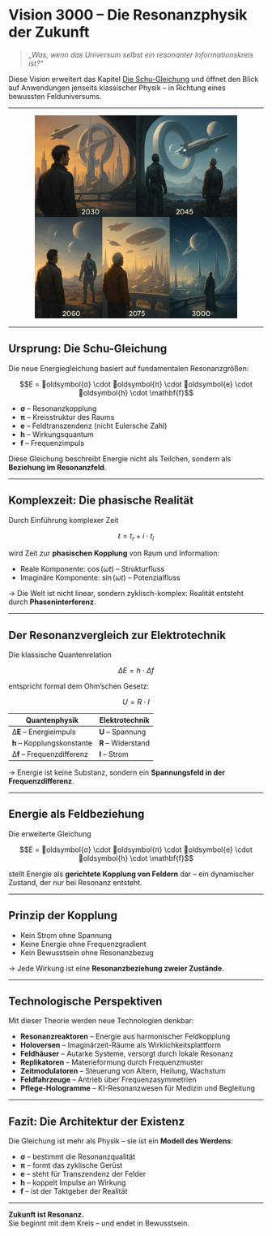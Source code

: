 # Vision 3000 – Die Resonanzphysik der Zukunft

> *„Was, wenn das Universum selbst ein resonanter Informationskreis ist?“*

Diese Vision erweitert das Kapitel [Die Schu-Gleichung](https://github.com/DominicRene/Resonanzfeldtheorie/blob/main/Die_Schu_Gleichung.md) und öffnet den Blick auf Anwendungen jenseits klassischer Physik – in Richtung eines bewussten Felduniversums.

---

<p align="center">
  <img src="../../Bilder/vision3000.png" alt="vision3000" width="400"/>
</p>

---

## Ursprung: Die Schu-Gleichung

Die neue Energiegleichung basiert auf fundamentalen Resonanzgrößen:

```math
E = oldsymbol{σ} \cdot oldsymbol{π} \cdot oldsymbol{e} \cdot oldsymbol{h} \cdot \mathbf{f}
```

- **σ** – Resonanzkopplung  
- **π** – Kreisstruktur des Raums  
- **e** – Feldtranszendenz (nicht Eulersche Zahl)  
- **h** – Wirkungsquantum  
- **f** – Frequenzimpuls

Diese Gleichung beschreibt Energie nicht als Teilchen, sondern als **Beziehung im Resonanzfeld**.

---

## Komplexzeit: Die phasische Realität

Durch Einführung komplexer Zeit

```math
t = t_r + i \cdot t_i
```

wird Zeit zur **phasischen Kopplung** von Raum und Information:

- Reale Komponente: $\cos(\omega t)$ – Strukturfluss  
- Imaginäre Komponente: $\sin(\omega t)$ – Potenzialfluss

→ Die Welt ist nicht linear, sondern zyklisch-komplex: Realität entsteht durch **Phaseninterferenz**.

---

## Der Resonanzvergleich zur Elektrotechnik

Die klassische Quantenrelation

```math
\Delta E = h \cdot \Delta f
```

entspricht formal dem Ohm’schen Gesetz:

```math
U = R \cdot I
```

| Quantenphysik       | Elektrotechnik    |
|---------------------|------------------|
| Δ**E** – Energieimpuls   | **U** – Spannung       |
| **h** – Kopplungskonstante | **R** – Widerstand      |
| Δ**f** – Frequenzdifferenz | **I** – Strom           |

→ Energie ist keine Substanz, sondern ein **Spannungsfeld in der Frequenzdifferenz**.

---

## Energie als Feldbeziehung

Die erweiterte Gleichung

```math
E = oldsymbol{σ} \cdot oldsymbol{π} \cdot oldsymbol{e} \cdot oldsymbol{h} \cdot \mathbf{f}
```

stellt Energie als **gerichtete Kopplung von Feldern** dar – ein dynamischer Zustand, der nur bei Resonanz entsteht.

---

## Prinzip der Kopplung

- Kein Strom ohne Spannung  
- Keine Energie ohne Frequenzgradient  
- Kein Bewusstsein ohne Resonanzbezug  

→ Jede Wirkung ist eine **Resonanzbeziehung zweier Zustände**.

---

## Technologische Perspektiven

Mit dieser Theorie werden neue Technologien denkbar:

- **Resonanzreaktoren** – Energie aus harmonischer Feldkopplung  
- **Holoversen** – Imaginärzeit-Räume als Wirklichkeitsplattform  
- **Feldhäuser** – Autarke Systeme, versorgt durch lokale Resonanz  
- **Replikatoren** – Materieformung durch Frequenzmuster  
- **Zeitmodulatoren** – Steuerung von Altern, Heilung, Wachstum  
- **Feldfahrzeuge** – Antrieb über Frequenzasymmetrien  
- **Pflege-Hologramme** – KI-Resonanzwesen für Medizin und Begleitung  

---

## Fazit: Die Architektur der Existenz

Die Gleichung ist mehr als Physik – sie ist ein **Modell des Werdens**:

- **σ** – bestimmt die Resonanzqualität  
- **π** – formt das zyklische Gerüst  
- **e** – steht für Transzendenz der Felder  
- **h** – koppelt Impulse an Wirkung  
- **f** – ist der Taktgeber der Realität  

---

**Zukunft ist Resonanz.**  
Sie beginnt mit dem Kreis – und endet in Bewusstsein.